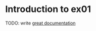 # Introduction to ex01

TODO: write [great documentation](http://jacobian.org/writing/what-to-write/)
